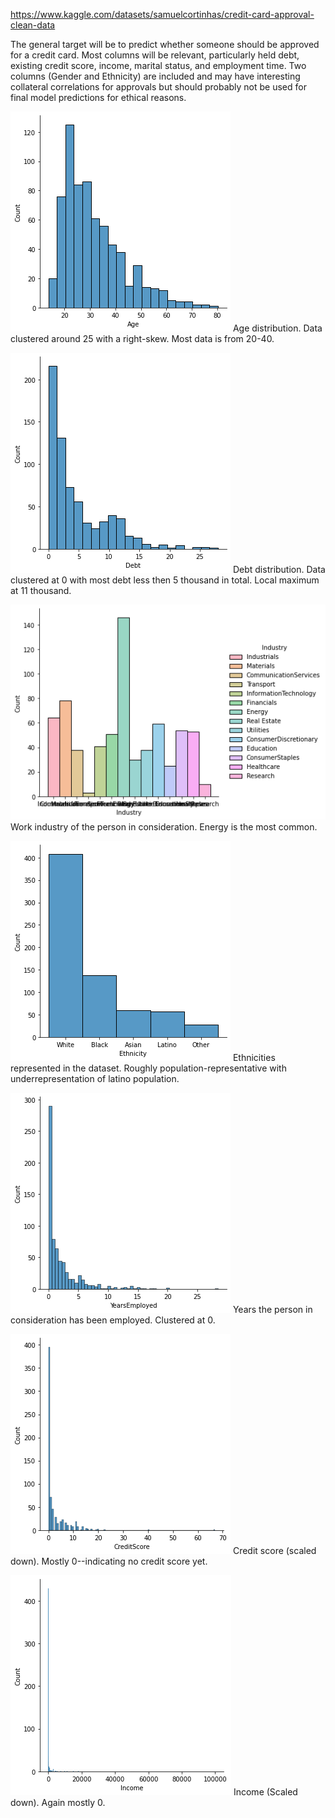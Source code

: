 https://www.kaggle.com/datasets/samuelcortinhas/credit-card-approval-clean-data

The general target will be to predict whether someone should be approved for a credit card. Most columns will be relevant, particularly held debt, existing credit score, income, marital status, and employment time. Two columns (Gender and Ethnicity) are included and may have interesting collateral correlations for approvals but should probably not be used for final model predictions for ethical reasons.

![Screenshot](one.png)
Age distribution. Data clustered around 25 with a right-skew. Most data is from 20-40.

![Screenshot](two.png)
Debt distribution. Data clustered at 0 with most debt less then 5 thousand in total. Local maximum at 11 thousand.

![Screenshot](three.png)
Work industry of the person in consideration. Energy is the most common.

![Screenshot](four.png)
Ethnicities represented in the dataset. Roughly population-representative with underrepresentation of latino population.

![Screenshot](five.png)
Years the person in consideration has been employed. Clustered at 0.

![Screenshot](six.png)
Credit score (scaled down). Mostly 0--indicating no credit score yet.

![Screenshot](seven.png)
Income (Scaled down). Again mostly 0.
